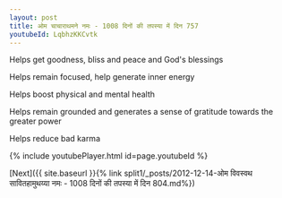 ```yaml
---
layout: post
title: ओम चाचाराथमने नमः - 1008 दिनों की तपस्या में दिन 757
youtubeId: LqbhzKKCvtk
---
```

 
 
Helps get goodness, bliss and peace and God's blessings
 
Helps remain focused, help generate inner energy 
 
Helps boost physical and mental health 
 
Helps remain grounded and generates a sense of gratitude towards the greater power 
 
Helps reduce bad karma
 
 
 
 


{% include youtubePlayer.html id=page.youtubeId %}
 
[Next]({{ site.baseurl }}{% link  split1/_posts/2012-12-14-ओम विवस्वथ सावितहामुथय्या नमः - 1008 दिनों की तपस्या में दिन 804.md%})
 
